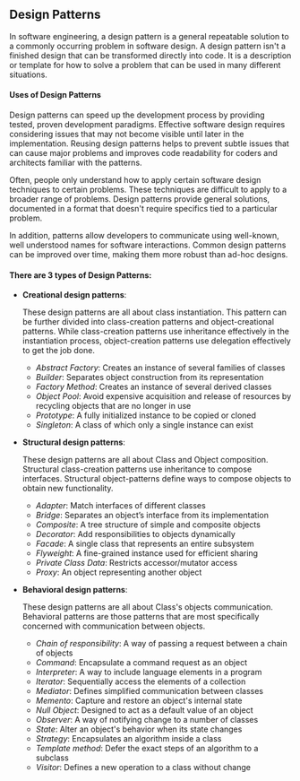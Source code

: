 ## Design Patterns

In software engineering, a design pattern is a general repeatable solution to a commonly occurring problem in software design. A design pattern isn't a finished design that can be transformed directly into code. It is a description or template for how to solve a problem that can be used in many different situations.


#### Uses of Design Patterns

Design patterns can speed up the development process by providing tested, proven development paradigms. Effective software design requires considering issues that may not become visible until later in the implementation. Reusing design patterns helps to prevent subtle issues that can cause major problems and improves code readability for coders and architects familiar with the patterns.

Often, people only understand how to apply certain software design techniques to certain problems. These techniques are difficult to apply to a broader range of problems. Design patterns provide general solutions, documented in a format that doesn't require specifics tied to a particular problem.

In addition, patterns allow developers to communicate using well-known, well understood names for software interactions. Common design patterns can be improved over time, making them more robust than ad-hoc designs.

#### There are 3 types of Design Patterns:

* **Creational design patterns**: 
    
    These design patterns are all about class instantiation. This pattern can be further divided into class-creation patterns and object-creational patterns. While class-creation patterns use inheritance effectively in the instantiation process, object-creation patterns use delegation effectively to get the job done.
    
    - *Abstract Factory*: Creates an instance of several families of classes
    - *Builder*: Separates object construction from its representation
    - *Factory Method*: Creates an instance of several derived classes
    - *Object Pool*: Avoid expensive acquisition and release of resources by recycling objects that are no longer in use
    - *Prototype*: A fully initialized instance to be copied or cloned
    - *Singleton*: A class of which only a single instance can exist

* **Structural design patterns**:

    These design patterns are all about Class and Object composition. Structural class-creation patterns use inheritance to compose interfaces. Structural object-patterns define ways to compose objects to obtain new functionality.

    - *Adapter*: Match interfaces of different classes
    - *Bridge*: Separates an object’s interface from its implementation
    - *Composite*: A tree structure of simple and composite objects
    - *Decorator*: Add responsibilities to objects dynamically
    - *Facade*: A single class that represents an entire subsystem
    - *Flyweight*: A fine-grained instance used for efficient sharing
    - *Private Class Data*: Restricts accessor/mutator access
    - *Proxy*: An object representing another object
    
* **Behavioral design patterns**:

    These design patterns are all about Class's objects communication. Behavioral patterns are those patterns that are most specifically concerned with communication between objects.

    - *Chain of responsibility*: A way of passing a request between a chain of objects
    - *Command*: Encapsulate a command request as an object
    - *Interpreter*: A way to include language elements in a program
    - *Iterator*: Sequentially access the elements of a collection
    - *Mediator*: Defines simplified communication between classes
    - *Memento*: Capture and restore an object's internal state
    - *Null Object*: Designed to act as a default value of an object
    - *Observer*: A way of notifying change to a number of classes
    - *State*: Alter an object's behavior when its state changes
    - *Strategy*: Encapsulates an algorithm inside a class
    - *Template method*: Defer the exact steps of an algorithm to a subclass
    - *Visitor*: Defines a new operation to a class without change

